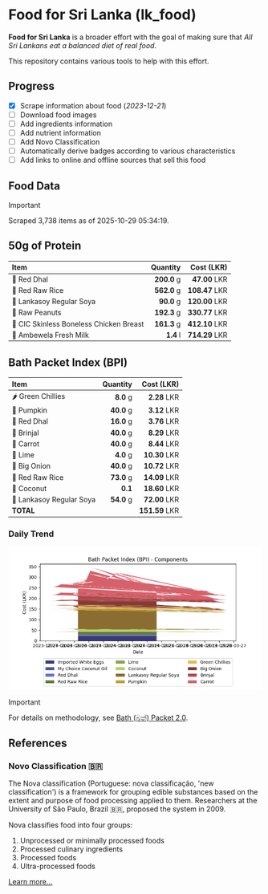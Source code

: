 # Food for Sri Lanka (lk_food)

**Food for Sri Lanka** is a broader effort with the goal of making sure that *All Sri Lankans eat a balanced diet of real food*.

This repository contains various tools to help with this effort.

## Progress

* [X] Scrape information about food (*2023-12-21*)
* [ ] Download food images
* [ ] Add ingredients information
* [ ] Add nutrient information
* [ ] Add Novo Classification
* [ ] Automatically derive badges according to various characteristics
* [ ] Add links to online and offline sources that sell this food

## Food Data

> [!IMPORTANT]
> Scraped 3,738 items as of 2025-10-29 05:34:19.

## 50g of Protein

<div id="table_protein">

Item | Quantity | Cost (LKR)
:--- | ---: | ---:
🍲 Red Dhal | **200.0** g | **47.00** LKR
🍚 Red Raw Rice | **562.0** g | **108.47** LKR
🍲 Lankasoy Regular Soya | **90.0** g | **120.00** LKR
🥜 Raw Peanuts | **192.3** g | **330.77** LKR
🍗 CIC Skinless Boneless Chicken Breast | **161.3** g | **412.10** LKR
🥛 Ambewela Fresh Milk | **1.4** l | **714.29** LKR

</div>

## Bath Packet Index (BPI)

<div id="table_bp">

Item | Quantity | Cost (LKR)
:--- | ---: | ---:
🌶️ Green Chillies | **8.0** g | **2.28** LKR
🎃 Pumpkin | **40.0** g | **3.12** LKR
🍲 Red Dhal | **16.0** g | **3.76** LKR
🍆 Brinjal | **40.0** g | **8.29** LKR
🥕 Carrot | **40.0** g | **8.44** LKR
🍋 Lime | **4.0** g | **10.30** LKR
🧅 Big Onion | **40.0** g | **10.72** LKR
🍚 Red Raw Rice | **73.0** g | **14.09** LKR
🥥 Coconut | **0.1**  | **18.60** LKR
🍲 Lankasoy Regular Soya | **54.0** g | **72.00** LKR
**TOTAL** |   | **151.59** LKR

</div>

### Daily Trend

![BPI](images/bpi.png)

> [!IMPORTANT]
> For details on methodology, see [Bath (බත්) Packet 2.0](https://medium.com/on-economics/bath-%E0%B6%B6%E0%B6%AD%E0%B7%8A-packet-2-0-f3e999c54bf5).

## References

### Novo Classification 🇧🇷

The Nova classification (Portuguese: nova classificação, 'new classification') is a framework for grouping edible substances based on the extent and purpose of food processing applied to them. Researchers at the University of São Paulo, Brazil 🇧🇷, proposed the system in 2009.

Nova classifies food into four groups:

1. Unprocessed or minimally processed foods
2. Processed culinary ingredients
3. Processed foods
4. Ultra-processed foods

[Learn more...](https://en.wikipedia.org/wiki/Nova_classification)
